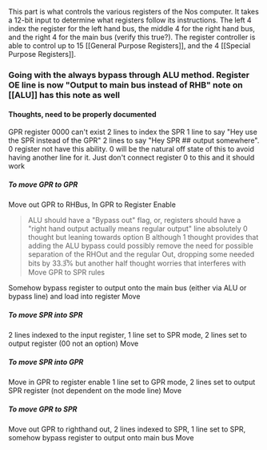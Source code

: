 This part is what controls the various registers of the Nos computer. It takes a 12-bit input to determine what registers follow its instructions. The left 4 index the register for the left hand bus, the middle 4 for the right hand bus, and the right 4 for the main bus (verify this true?). The register controller is able to control up to 15 [[General Purpose Registers]], and the 4 [[Special Purpose Registers]]. 




### Going with the always bypass through ALU method. Register OE line is now "Output to main bus instead of RHB" note on [[ALU]] has this note as well


#### Thoughts, need to be properly documented
GPR register 0000 can't exist
2 lines to index the SPR
1 line to say "Hey use the SPR instead of the GPR"
2 lines to say "Hey SPR ## output somewhere". 0 register not have this ability. 0 will be the natural off state of this to avoid having another line for it. Just don't connect register 0 to this and it should work

##### To move GPR to GPR
Move out GPR to RHBus, In GPR to Register Enable
> ALU should have a "Bypass out" flag, or, registers should have a "right hand output actually means regular output" line absolutely 0 thought but leaning towards option B although 1 thought provides that adding the ALU bypass could possibly remove the need for possible separation of the RHOut and the regular Out, dropping some needed bits by 33.3̅% but another half thought worries that interferes with Move GPR to SPR rules

Somehow bypass register to output onto the main bus (either via ALU or bypass line) and load into register
Move

##### To move SPR into SPR
2 lines indexed to the input register, 1 line set to SPR mode, 2 lines set to output register (00 not an option)
Move

##### To move SPR into GPR
Move in GPR to register enable
1 line set to GPR mode, 2 lines set to output SPR register (not dependent on the mode line)
Move

##### To move GPR to SPR
Move out GPR to righthand out, 2 lines indexed to SPR, 1 line set to SPR, somehow bypass register to output onto main bus
Move